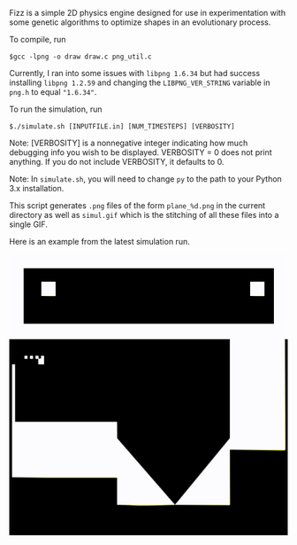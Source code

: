 Fizz is a simple 2D physics engine designed for use in experimentation with some genetic algorithms to optimize shapes in an evolutionary process.

To compile, run

    $gcc -lpng -o draw draw.c png_util.c

Currently, I ran into some issues with `libpng 1.6.34` but had success installing `libpng 1.2.59` and changing the `LIBPNG_VER_STRING` variable in `png.h` to equal `"1.6.34"`.

To run the simulation, run

    $./simulate.sh [INPUTFILE.in] [NUM_TIMESTEPS] [VERBOSITY]

Note: [VERBOSITY] is a nonnegative integer indicating how much debugging info you wish to be displayed.  VERBOSITY = 0 does not print anything.  If you do not include VERBOSITY, it defaults to 0.

Note: In `simulate.sh`, you will need to change `py` to the path to your Python 3.x installation.

This script generates `.png` files of the form `plane_%d.png` in the current directory as well as `simul.gif` which is the stitching of all these files into a single GIF.

Here is an example from the latest simulation run.


![Example 1](./simulations/simul.gif)
![Example 2](./simulations/simul2.gif)
